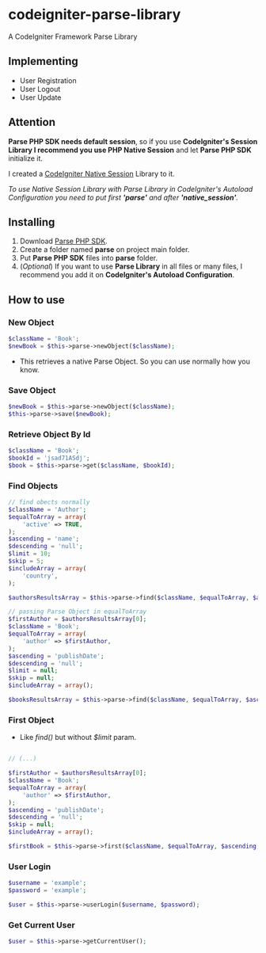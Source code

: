 # codeigniter-parse-library
A CodeIgniter Framework Parse Library



## Implementing
- User Registration
- User Logout
- User Update





## Attention
**Parse PHP SDK needs default session**, so if you use **CodeIgniter's Session Library I recommend you use PHP Native Session** and let **Parse PHP SDK** initialize it.

I created a [CodeIgniter Native Session](https://github.com/alamops/codeigniter_native_session) Library to it.

_To use Native Session Library with Parse Library in CodeIgniter's Autoload Configuration you need to put first **'parse'** and after **'native_session'**._




## Installing
1. Download [Parse PHP SDK](https://github.com/parseplatform/parse-php-sdk).
2. Create a folder named **parse** on project main folder.
3. Put **Parse PHP SDK** files into **parse** folder.
4. (_Optional_) If you want to use **Parse Library** in all files or many files, I recommend you add it on **CodeIgniter's Autoload Configuration**.




## How to use

### New Object
```php
$className = 'Book';
$newBook = $this->parse->newObject($className);
```
- This retrieves a native Parse Object. So you can use normally how you know.

### Save Object
```php
$newBook = $this->parse->newObject($className);
$this->parse->save($newBook);
```

### Retrieve Object By Id
```php
$className = 'Book';
$bookId = 'jsad71ASdj';
$book = $this->parse->get($className, $bookId);
```

### Find Objects
```php
// find obects normally
$className = 'Author';
$equalToArray = array(
	'active' => TRUE,
);
$ascending = 'name';
$descending = 'null';
$limit = 10;
$skip = 5;
$includeArray = array(
	'country',
);

$authorsResultsArray = $this->parse->find($className, $equalToArray, $ascending, $desceding, $limit, $skip, $includeArray);

// passing Parse Object in equalToArray
$firstAuthor = $authorsResultsArray[0];
$className = 'Book';
$equalToArray = array(
	'author' => $firstAuthor,
);
$ascending = 'publishDate';
$descending = 'null';
$limit = null;
$skip = null;
$includeArray = array();

$booksResultsArray = $this->parse->find($className, $equalToArray, $ascending, $desceding, $limit, $skip, $includeArray);
```

### First Object
- Like _find()_ but without _$limit_ param.
```php

// (...)

$firstAuthor = $authorsResultsArray[0];
$className = 'Book';
$equalToArray = array(
	'author' => $firstAuthor,
);
$ascending = 'publishDate';
$descending = 'null';
$skip = null;
$includeArray = array();

$firstBook = $this->parse->first($className, $equalToArray, $ascending, $desceding, $skip, $includeArray);
```

### User Login
```php
$username = 'example';
$password = 'example';

$user = $this->parse->userLogin($username, $password);
```

### Get Current User
```php
$user = $this->parse->getCurrentUser();
```